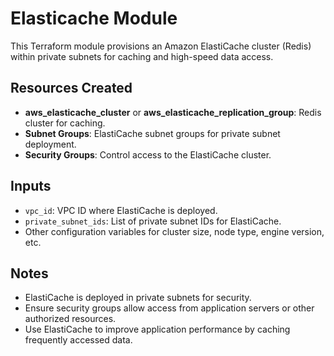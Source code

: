 # Elasticache Module

This Terraform module provisions an Amazon ElastiCache cluster (Redis) within private subnets for caching and high-speed data access.

## Resources Created

- **aws_elasticache_cluster** or **aws_elasticache_replication_group**: Redis cluster for caching.
- **Subnet Groups**: ElastiCache subnet groups for private subnet deployment.
- **Security Groups**: Control access to the ElastiCache cluster.

## Inputs

- `vpc_id`: VPC ID where ElastiCache is deployed.
- `private_subnet_ids`: List of private subnet IDs for ElastiCache.
- Other configuration variables for cluster size, node type, engine version, etc.

## Notes

- ElastiCache is deployed in private subnets for security.
- Ensure security groups allow access from application servers or other authorized resources.
- Use ElastiCache to improve application performance by caching frequently accessed data.
